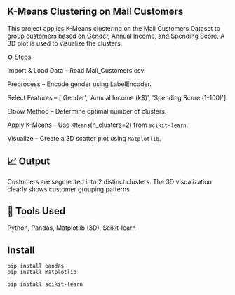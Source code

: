 ##  K-Means Clustering on Mall Customers
This project applies K-Means clustering on the Mall Customers Dataset to group customers based on Gender, Annual Income, and Spending Score. A 3D plot is used to visualize the clusters.

⚙️ Steps

Import & Load Data – Read Mall_Customers.csv.

Preprocess – Encode gender using LabelEncoder.

Select Features – ['Gender', 'Annual Income (k$)', 'Spending Score (1-100)'].

Elbow Method – Determine optimal number of clusters.

Apply K-Means – Use `KMeans`(n_clusters=2) from `scikit-learn`.

Visualize – Create a 3D scatter plot using `Matplotlib`.

 ## 📈 Output
Customers are segmented into 2 distinct clusters.
The 3D visualization clearly shows customer grouping patterns


## 🧰 Tools Used

Python, Pandas, Matplotlib (3D), Scikit-learn

## Install
```
pip install pandas
pip install matplotlib

pip install scikit-learn
```

